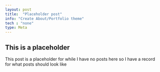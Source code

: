 ```yaml
---
layout: post
title:  "Placeholder post"
info: "Create About/Portfolio theme"
tech : "none"
type: Meta
---
```


## This is a placeholder

This post is a placeholder for while I have no posts here so I have a record for what posts should look like

